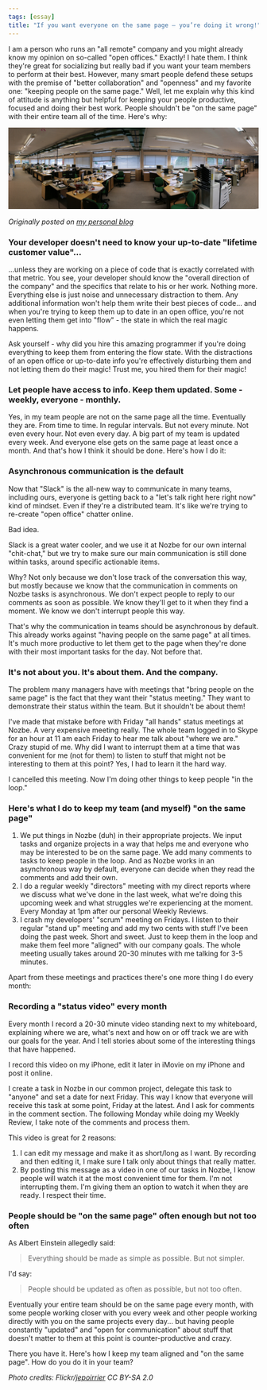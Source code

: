 ```yaml
---
tags: [essay]
title: "If you want everyone on the same page — you’re doing it wrong!"
---
```


I am a person who runs an "all remote" company and you might already know my opinion on so-called "open offices." Exactly! I hate them. I think they're great for socializing but really bad if you want your team members to perform at their best. However, many smart people defend these setups with the premise of "better collaboration" and "openness" and my favorite one: "keeping people on the same page." Well, let me explain why this kind of attitude is anything but helpful for keeping your people productive, focused and doing their best work. People shouldn't be "on the same page" with their entire team all of the time. Here's why:

![Same page](/img/samepage.jpg)

*Originally posted on [my personal blog](https://sliwinski.com/samepage)*

<!--More-->

### Your developer doesn't need to know your up-to-date "lifetime customer value"...

...unless they are working on a piece of code that is exactly correlated with that metric. You see, your developer should know the "overall direction of the company" and the specifics that relate to his or her work. Nothing more. Everything else is just noise and unnecessary distraction to them. Any additional information won't help them write their best pieces of code... and when you're trying to keep them up to date in an open office, you're not even letting them get into "flow" - the state in which the real magic happens.

Ask yourself - why did you hire this amazing programmer if you're doing everything to keep them from entering the flow state. With the distractions of an open office or up-to-date info you're effectively disturbing them and not letting them do their magic! Trust me, you hired them for their magic!

### Let people have access to info. Keep them updated. Some - weekly, everyone - monthly.

Yes, in my team people are not on the same page all the time. Eventually they are. From time to time. In regular intervals. But not every minute. Not even every hour. Not even every day. A big part of my team is updated every week. And everyone else gets on the same page at least once a month. And that's how I think it should be done. Here's how I do it:

### Asynchronous communication is the default

Now that "Slack" is the all-new way to communicate in many teams, including ours, everyone is getting back to a "let's talk right here right now" kind of mindset. Even if they're a distributed team. It's like we're trying to re-create "open office" chatter online.

Bad idea.

Slack is a great water cooler, and we use it at Nozbe for our own internal "chit-chat," but we try to make sure our main communication is still done within tasks, around specific actionable items.

Why? Not only because we don't lose track of the conversation this way, but mostly because we know that the communication in comments on Nozbe tasks is asynchronous. We don't expect people to reply to our comments as soon as possible. We know they'll get to it when they find a moment. We know we don't interrupt people this way.

That's why the communication in teams should be asynchronous by default. This already works against "having people on the same page" at all times. It's much more productive to let them get to the page when they're done with their most important tasks for the day. Not before that.

### It's not about you. It's about them. And the company.

The problem many managers have with meetings that "bring people on the same page" is the fact that they want their "status meeting." They want to demonstrate their status within the team. But it shouldn't be about them!

I've made that mistake before with Friday "all hands" status meetings at Nozbe. A very expensive meeting really. The whole team logged in to Skype for an hour at 11 am each Friday to hear me talk about "where we are." Crazy stupid of me. Why did I want to interrupt them at a time that was convenient for me (not for them) to listen to stuff that might not be interesting to them at this point? Yes, I had to learn it the hard way.

I cancelled this meeting. Now I'm doing other things to keep people "in the loop."

### Here's what I do to keep my team (and myself) "on the same page"

1. We put things in Nozbe (duh) in their appropriate projects. We input tasks and organize projects in a way that helps me and everyone who may be interested to be on the same page. We add many comments to tasks to keep people in the loop. And as Nozbe works in an asynchronous way by default, everyone can decide when they read the comments and add their own.
2. I do a regular weekly "directors" meeting with my direct reports where we discuss what we've done in the last week, what we're doing this upcoming week and what struggles we're experiencing at the moment. Every Monday at 1pm after our personal Weekly Reviews.
3. I crash my developers' "scrum" meeting on Fridays. I listen to their regular "stand up" meeting and add my two cents with stuff I've been doing the past week. Short and sweet. Just to keep them in the loop and make them feel more "aligned" with our company goals. The whole meeting usually takes around 20-30 minutes with me talking for 3-5 minutes.

Apart from these meetings and practices there's one more thing I do every month:

### Recording a "status video" every month

Every month I record a 20-30 minute video standing next to my whiteboard, explaining where we are, what's next and how on or off track we are with our goals for the year. And I tell stories about some of the interesting things that have happened.

I record this video on my iPhone, edit it later in iMovie on my iPhone and post it online.

I create a task in Nozbe in our common project, delegate this task to "anyone" and set a date for next Friday. This way I know that everyone will receive this task at some point, Friday at the latest. And I ask for comments in the comment section. The following Monday while doing my Weekly Review, I take note of the comments and process them.

This video is great for 2 reasons:

1. I can edit my message and make it as short/long as I want. By recording and then editing it, I make sure I talk only about things that really matter.
2. By posting this message as a video in one of our tasks in Nozbe, I know people will watch it at the most convenient time for them. I'm not interrupting them. I'm giving them an option to watch it when they are ready. I respect their time.

### People should be "on the same page" often enough but not too often

As Albert Einstein allegedly said:

> Everything should be made as simple as possible. But not simpler.

I'd say:

> People should be updated as often as possible, but not too often.

Eventually your entire team should be on the same page every month, with some people working closer with you every week and other people working directly with you on the same projects every day... but having people constantly "updated" and "open for communication" about stuff that doesn't matter to them at this point is counter-productive and crazy.

There you have it. Here's how I keep my team aligned and "on the same page". How do you do it in your team?

*Photo credits: Flickr/[jepoirrier](https://www.flickr.com/photos/jepoirrier/) CC BY-SA 2.0*


<!--
2016-04-11-if-you-want-everyone-on-the-same-page-you-re-doing-it-wrong-4a3c85a68b3a.md
-->